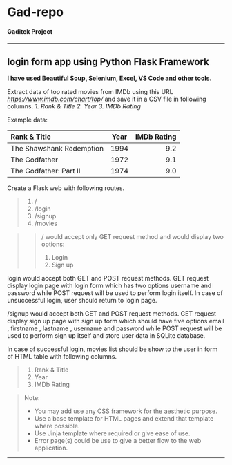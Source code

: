 # Gad-repo
#### Gaditek Project

---

## login form app using Python Flask Framework
**I have used Beautiful Soup, Selenium, Excel, VS Code and other tools.**


Extract data of top rated movies from IMDb using this URL _https://www.imdb.com/chart/top/_ and save it in a CSV file in following columns.
_1. Rank & Title_
_2. Year_
_3. IMDb Rating_

Example data:

| Rank & Title              | Year   | IMDb Rating  |
| :---                      | :----: |   ---:       |
| The Shawshank Redemption  |  1994  |   9.2        |
| The Godfather             |  1972  |   9.1        |
| The Godfather: Part II    |  1974  |   9.0        |


Create a Flask web with following routes.
> 1. /
> 2. /login
> 3. /signup
> 4. /movies

>> / would accept only GET request method and would display two options:
>> 1. Login
>> 2. Sign up

login would accept both GET and POST request methods. GET request display login page with login form which has two options username and password while POST request will be used to perform login itself. In case of unsuccessful login, user should return to login page.

/signup would accept both GET and POST request methods. GET request display sign up page with sign up form which should have five options email , firstname , lastname , username and password while POST request will be used to perform sign up itself and store user data in SQLite database.

In case of successful login, movies list should be show to the user in form of HTML table with following columns.
> 1. Rank & Title
> 2. Year
> 3. IMDb Rating

> Note:
> - You may add use any CSS framework for the aesthetic purpose.
> - Use a base template for HTML pages and extend that template where possible.
> - Use Jinja template where required or give ease of use.
> - Error page(s) could be use to give a better flow to the web application.


***


